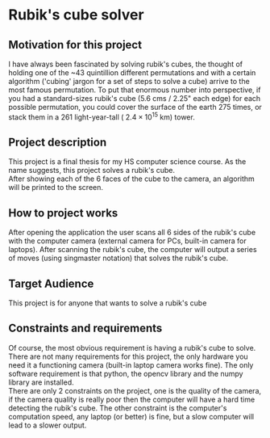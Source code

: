 # Rubik's cube solver

## Motivation for this project
I have always been fascinated by solving rubik's cubes, the thought of holding one of the ~43 quintillion different permutations and with a certain algorithm ('cubing' jargon for a set of steps to solve a cube) arrive to the most famous permutation. To put that enormous number into perspective, if you had a standard-sizes rubik's cube (5.6 cms / 2.25" each edge) for each possible permutation, you could cover the surface of the earth 275 times, or stack them in a 261 light-year-tall ($`~2.4 \times 10^{15}`$ km) tower.

## Project description
This project is a final thesis for my HS computer science course. As the name suggests, this project solves a rubik's cube.<br> After showing each of the 6 faces of the cube to the camera, an algorithm will be printed to the screen.

## How to project works
After opening the application the user scans all 6 sides of the rubik's cube with the computer camera (external camera for PCs, built-in camera for laptops). After scanning the rubik's cube, the computer will output a series of moves (using singmaster notation) that solves the rubik's cube.

## Target Audience
This project is for anyone that wants to solve a rubik's cube

## Constraints and requirements 
Of course, the most obvious requirement is having a rubik's cube to solve. <br> There are not many requirements for this project, the only hardware you need it a functioning camera (built-in laptop camera works fine). The only software requirement is that python, the opencv library and the numpy library are installed. <br> There are only 2 constraints on the project, one is the quality of the camera, if the camera quality is really poor then the computer will have a hard time detecting the rubik's cube. The other constraint is the computer's computation speed, any laptop (or better) is fine, but a slow computer will lead to  a slower output.
